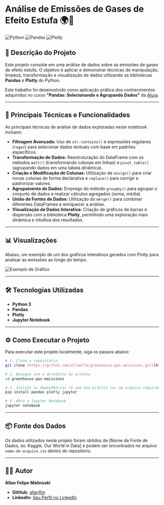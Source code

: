 # Análise de Emissões de Gases de Efeito Estufa 🌍💨

![Python](https://img.shields.io/badge/Python-3776AB?style=for-the-badge&logo=python&logoColor=white)
![Pandas](https://img.shields.io/badge/Pandas-150458?style=for-the-badge&logo=pandas&logoColor=white)
![Plotly](https://img.shields.io/badge/Plotly-3F4F75?style=for-the-badge&logo=plotly&logoColor=white)

## 📄 Descrição do Projeto

Este projeto consiste em uma análise de dados sobre as emissões de gases de efeito estufa. O objetivo é aplicar e demonstrar técnicas de manipulação, limpeza, transformação e visualização de dados utilizando as bibliotecas **Pandas** e **Plotly** do Python.

Este trabalho foi desenvolvido como aplicação prática dos conhecimentos adquiridos no curso **"Pandas: Selecionando e Agrupando Dados"** da [Alura](https://www.alura.com.br/).

---

## 🚀 Principais Técnicas e Funcionalidades

As principais técnicas de análise de dados exploradas neste notebook incluem:

* **Filtragem Avançada:** Uso de `str.contains()` e expressões regulares (`regex`) para selecionar dados textuais com base em padrões específicos.
* **Transformação de Dados:** Reestruturação do DataFrame com os métodos `melt()` (transformando colunas em linhas) e `pivot_table()` (agrupando dados em uma tabela dinâmica).
* **Criação e Modificação de Colunas:** Utilização de `assign()` para criar novas colunas de forma declarativa e `replace()` para corrigir e padronizar valores.
* **Agrupamento de Dados:** Emprego do método `groupby()` para agrupar o conjunto de dados e realizar cálculos agregados (soma, média).
* **União de Fontes de Dados:** Utilização do `merge()` para combinar diferentes DataFrames e enriquecer a análise.
* **Visualização de Dados Interativa:** Criação de gráficos de barras e dispersão com a biblioteca **Plotly**, permitindo uma exploração mais dinâmica e intuitiva dos resultados.

---

## 📊 Visualizações

Abaixo, um exemplo de um dos gráficos interativos gerados com Plotly para analisar as emissões ao longo do tempo.

![Exemplo de Gráfico](caminho/para/sua/imagem.png)

---

## 🛠️ Tecnologias Utilizadas

* **Python 3**
* **Pandas**
* **Plotly**
* **Jupyter Notebook**

---

## ⚙️ Como Executar o Projeto

Para executar este projeto localmente, siga os passos abaixo:

```bash
# 1. Clone o repositório
git clone [https://github.com/allanflm/greenhouse-gas-emissions.git](https://github.com/allanflm/greenhouse-gas-emissions.git)

# 2. Navegue até o diretório do projeto
cd greenhouse-gas-emissions

# 3. Instale as dependências (é uma boa prática ter um arquivo requirements.txt)
pip install pandas plotly jupyter

# 4. Abra o Jupyter Notebook
jupyter notebook
```

---

## 📦 Fonte dos Dados

Os dados utilizados neste projeto foram obtidos de [Nome da Fonte de Dados, ex: Kaggle, Our World in Data] e podem ser encontrados no arquivo `nome-do-arquivo.csv` dentro do repositório.

---

## 👨‍💻 Autor

**Allan Felipe Malinoski**

* **GitHub:** [allanflm](https://github.com/allanflm)
* **LinkedIn:** [Seu Perfil no LinkedIn](https://www.linkedin.com/in/seu-usuario-aqui/)
